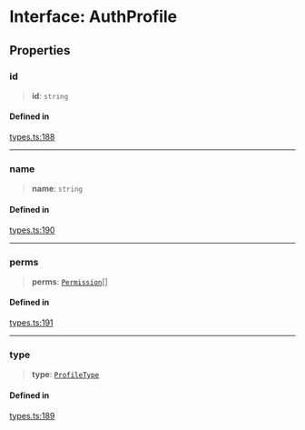 # Interface: AuthProfile

## Properties

### id

> **id**: `string`

#### Defined in

[types.ts:188](https://github.com/monerium/js-monorepo/blob/main/packages/sdk/src/types.ts#L188)

***

### name

> **name**: `string`

#### Defined in

[types.ts:190](https://github.com/monerium/js-monorepo/blob/main/packages/sdk/src/types.ts#L190)

***

### perms

> **perms**: [`Permission`](/docs/tools/SDK/enumerations/Permission.md)[]

#### Defined in

[types.ts:191](https://github.com/monerium/js-monorepo/blob/main/packages/sdk/src/types.ts#L191)

***

### type

> **type**: [`ProfileType`](/docs/tools/SDK/enumerations/ProfileType.md)

#### Defined in

[types.ts:189](https://github.com/monerium/js-monorepo/blob/main/packages/sdk/src/types.ts#L189)
